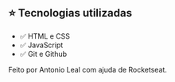 ## ⭐️ Tecnologias utilizadas

- ✅ HTML e CSS
- ✅ JavaScript
- ✅ Git e Github

Feito por Antonio Leal com ajuda de Rocketseat.